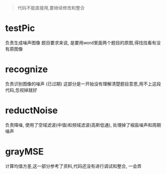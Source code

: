 > 代码不能直接用,要继续修改和整合

# testPic

负责生成噪声图像
题目要求来说, 是要用word里面两个题目的原图,得找找看有没有原图像

# recognize

负责识别图像的噪声 (已过期)
这部分是一开始没有理解清楚题目意思,用不上这段代码,忽视掉就好

# reductNoise

负责降噪, 使用了空域滤波(中值)和频域滤波(高斯低通), 处理掉了椒盐噪声和周期噪声



# grayMSE

计算均值方差,这一部分参考了资料,代码还没有进行调试和整合, 一会弄



